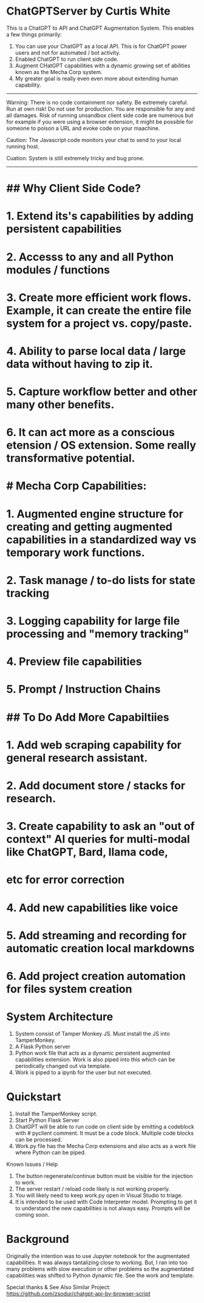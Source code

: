 # ChatGPTServer by Curtis White 
This is a ChatGPT to API and ChatGPT Augmentation System. This enables a few things primarily:

1. You can use your ChatGPT as a local API. This is for ChatGPT power users and not for automated / bot activity. 
2. Enabled ChatGPT to run client side code.
3. Augment CHatGPT capabilities with a dynamic growing set of abilities known as the Mecha Corp system.
4. My greater goal is really even even more about extending human capability.
   
*** 
Warning: There is no code containment nor safety. Be extremely careful. 
Run at own risk! Do not use for production. You are responsible for any and all damages. 
Risk of running unsandbox client side code are numerous but for example if you were using a browser extension, it might be possible for someone to poison a URL 
and evoke code on your maachine. 

Caution: The Javascript code monitors your chat to send to your local running host. 

Cuation: System is still extremely tricky and bug prone. 
***

# ## Why Client Side Code?
# 
# 1. Extend its's capabilities by adding persistent capabilities
# 2. Accesss to any and all Python modules / functions
# 3. Create more efficient work flows. Example, it can create the entire file system for a project vs. copy/paste. 
# 4. Ability to parse local data / large data without having to zip it.
# 5. Capture workflow better and other many other benefits.
# 6. It can act more as a conscious etension / OS extension. Some really transformative potential.

# # Mecha Corp Capabilities:
# 1. Augmented engine structure for creating and getting augmented capabilities in a standardized way vs temporary work functions.
# 2. Task manage / to-do lists for state tracking
# 3. Logging capability for large file processing and "memory tracking"
# 4. Preview file capabilities 
# 5. Prompt / Instruction Chains

# ## To Do Add More Capabiltiies
# 1. Add web scraping capability for general research assistant.
# 2. Add document store / stacks for research.
# 3. Create capability to ask an "out of context" AI queries for multi-modal like ChatGPT, Bard, llama code,
# etc for error correction
# 4. Add new capabilities like voice
# 5. Add streaming and recording for automatic creation local markdowns
# 6. Add project creation automation for files system creation

# System Architecture

1. System consist of Tamper Monkey JS. Must install the JS into TamperMonkey.
2. A Flask Python server
3. Python work file that acts as a dynamic persistent augmented capabilities extension. Work is also piped into this which can be periodically changed out
via template.
4. Work is piped to a ipynb for the user but not executed.

# Quickstart

1. Install the TamperMonkey script.
2. Start Python Flask Server
3. ChatGPT will be able to run code on client side by emitting a codeblock with # pyclient comment. It must be a code block. Multiple code blocks can be processed.
4. Work.py file has the Mecha Corp extensions and also acts as a work file where Python can be piped.

Known Issues / Help
1. The button regenerate/continue button must be visible for the injection to work.
2. The server restart / reload code likely is not working properly. 
3. You will likely need to keep work.py open in Visual Studio to triage.
4. It is intended to be used with Code Interpreter model. Prompting to get it to understand the new capabilities is not always easy. Prompts will be coming soon.

# Background

Originally the intention was to use Jupyter notebook for the augmentated capabilities. It was always tantalizing close to working.
But, I ran into too many problems with slow execution or other problems so the augmentated capabilities was shifted to Python dynamic file. See the
work and template.

Special thanks & See Also Similar Project:
https://github.com/zsodur/chatgpt-api-by-browser-script 





   
